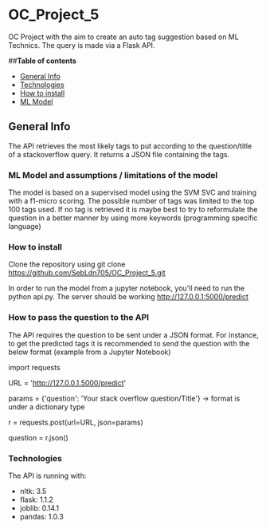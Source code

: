 # OC_Project_5
OC Project with the aim to create an auto tag suggestion based on ML Technics. The query is made via a Flask API.


##**Table of contents**

* [General Info](#general-info)
* [Technologies](#technologies)
* [How to install](#how-to-install)
* [ML Model](#ML_Model_and_assumptions_/_limitations_of_the_model)

## General Info

The API retrieves the most likely tags to put according to the question/title of a stackoverflow query. 
It returns a JSON file containing the tags.

### ML Model and assumptions / limitations of the model

The model is based on a supervised model using the SVM SVC and training with a f1-micro scoring. The possible number of
tags was limited to the top 100 tags used. If no tag is retrieved it is maybe best to try to reformulate the question in
a better manner by using more keywords (programming specific language)


### How to install

Clone the repository using git clone https://github.com/SebLdn705/OC_Project_5.git

In order to run the model from a jupyter notebook, you'll need to run the python api.py. The server should be working 
http://127.0.0.1:5000/predict

### How to pass the question to the API

The API requires the question to be sent under a JSON format. For instance, to get the predicted tags it is recommended 
to send the question with the below format (example from a Jupyter Notebook)

import requests

URL = 'http://127.0.0.1.5000/predict'

params = {'question': 'Your stack overflow question/Title'} -> format is under a dictionary type

r = requests.post(url=URL, json=params)

question = r.json()

### Technologies

The API is running with:
* nltk: 3.5
* flask: 1.1.2
* joblib: 0.14.1
* pandas: 1.0.3




